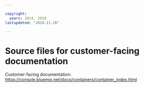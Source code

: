 ```yaml
---

copyright:
  years: 2014, 2018
lastupdated: "2018-11-26"

---
```



# Source files for customer-facing documentation

Customer-facing documentation: https://console.bluemix.net/docs/containers/container_index.html


